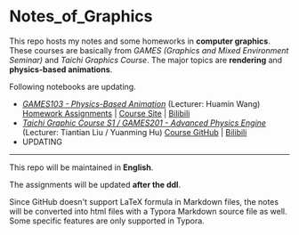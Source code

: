 # Notes_of_Graphics

<!--[Webpage]()-->

This repo hosts my notes and some homeworks in **computer graphics**. These courses are basically from *GAMES (Graphics and Mixed Environment Seminar)* and *Taichi Graphics Course*. The major topics are **rendering** and **physics-based animations**.



Following notebooks are updating.

- [*GAMES103 - Physics-Based Animation*](https://nikucyan.github.io/sources/Notebooks/Graphics/GAMES103.html) (Lecturer: Huamin Wang)
	[Homework Assignments](https://github.com/Nikucyan/Notes_of_Graphics/blob/main/GAMES103/Homework_Assignments/GAMES103_Homework.md) | [Course Site](http://games-cn.org/games103/) | [Bilibili](https://www.bilibili.com/video/BV12Q4y1S73g) 
- [*Taichi Graphic Course S1 / GAMES201 - Advanced Physics Engine*](https://nikucyan.github.io/sources/Notebooks/Graphics/Taichi/Taichi_Graphics.html) (Lecturer: Tiantian Liu / Yuanming Hu)
	[Course GitHub](https://github.com/taichiCourse01/taichiCourse01/) | [Bilibili](https://www.bilibili.com/medialist/play/1779922645?business=space_series&business_id=337716&desc=1)
- UPDATING



---

This repo will be maintained in **English**.

The assignments will be updated **after the ddl**.

Since GitHub doesn't support LaTeX formula in Markdown files, the notes will be converted into html files with a Typora Markdown source file as well. Some specific features are only supported in Typora.
